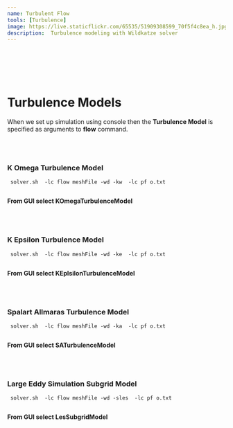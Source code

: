 ```yaml
---
name: Turbulent Flow
tools: [Turbulence]
image: https://live.staticflickr.com/65535/51909308599_70f5f4c8ea_h.jpg
description:  Turbulence modeling with Wildkatze solver
---
```


<br/><br/>
<br/><br/>
# Turbulence Models  

When we set up simulation using console then the **Turbulence Model** is specified as arguments to **flow** command. 

<br/><br/>
### K Omega Turbulence Model

``` 
 solver.sh  -lc flow meshFile -wd -kw  -lc pf o.txt 
 
```
 
 **From GUI select KOmegaTurbulenceModel**
 

<br/><br/>
### K Epsilon Turbulence Model

``` 
 solver.sh  -lc flow meshFile -wd -ke  -lc pf o.txt 
 
```
 
  
 **From GUI select KEplsilonTurbulenceModel**
 
 
<br/><br/>
### Spalart Allmaras Turbulence Model

``` 
 solver.sh  -lc flow meshFile -wd -ka  -lc pf o.txt 
 
```
 
  
 **From GUI select SATurbulenceModel**
 
 
<br/><br/>
### Large Eddy Simulation Subgrid Model

``` 
 solver.sh  -lc flow meshFile -wd -sles  -lc pf o.txt 
 
```
 
  
 **From GUI select LesSubgridModel**
 
 
 
